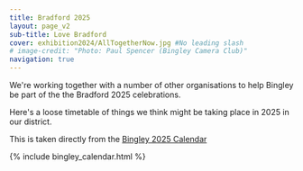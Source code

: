 ```yaml
---
title: Bradford 2025
layout: page_v2
sub-title: Love Bradford
cover: exhibition2024/AllTogetherNow.jpg #No leading slash
# image-credit: "Photo: Paul Spencer (Bingley Camera Club)"
navigation: true
---
```


We're working together with a number of other organisations to help Bingley be part of the the Bradford 2025 celebrations.

Here's a loose timetable of things we think might be taking place in 2025 in our district.

This is taken directly from the [Bingley 2025 Calendar](https://tinyurl.com/bingley2025cal)

{% include bingley_calendar.html %}
